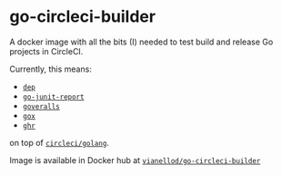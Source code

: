 # go-circleci-builder
A docker image with all the bits (I) needed to test build and release Go projects in CircleCI.


Currently, this means:

- [`dep`](https://github.com/golang/dep)
- [`go-junit-report`](https://github.com/jstemmer/go-junit-report)
- [`goveralls`](https://github.com/mattn/goveralls)
- [`gox`](https://github.com/mitchellh/gox)
- [`ghr`](https://github.com/tcnksm/ghr)

on top of [`circleci/golang`](https://hub.docker.com/r/circleci/golang/).

Image is available in Docker hub at [`vianellod/go-circleci-builder`](https://hub.docker.com/r/vianellod/go-circleci-builder/)
